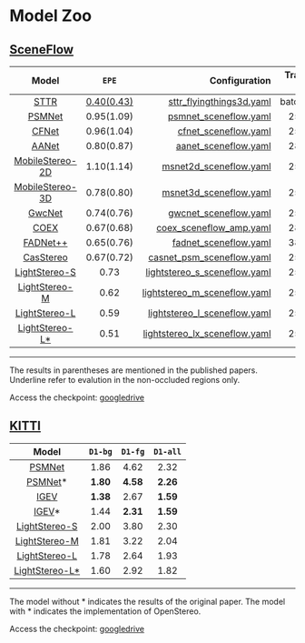 # Model Zoo

## [SceneFlow](https://lmb.informatik.uni-freiburg.de/resources/datasets/SceneFlowDatasets.en.html)

|                         Model                          |         `EPE`         |                                                                      Configuration |  Train Input Size  |
|:------------------------------------------------------:|:---------------------:|-----------------------------------------------------------------------------------:|:------------:|
|        [STTR](https://arxiv.org/abs/2011.02910)        | <ins>0.40(0.43)</ins> |                  [sttr_flyingthings3d.yaml](../cfgs/sttr/sttr_flyingthings3d.yaml) |   batchrandom   |
|       [PSMNet](https://arxiv.org/abs/1803.08669)       |      0.95(1.09)       |                      [psmnet_sceneflow.yaml](../cfgs/psmnet/psmnet_sceneflow.yaml) |   256x512    |
|       [CFNet](https://arxiv.org/abs/2104.04314)        |      0.96(1.04)       |                   [cfnet_sceneflow.yaml](../cfgs/cfnet/cfnet_sceneflow_part2.yaml) |   256x512    |
|       [AANet](https://arxiv.org/abs/2004.09548)        |      0.80(0.87)       |                         [aanet_sceneflow.yaml](../cfgs/aanet/aanet_sceneflow.yaml) |   288x576    |
|  [MobileStereo-2D](https://arxiv.org/abs/2108.09770)   |      1.10(1.14)       |                     [msnet2d_sceneflow.yaml](../cfgs/msnet/msnet2d_sceneflow.yaml) |   256x512   |
|  [MobileStereo-3D](https://arxiv.org/abs/2108.09770)   |      0.78(0.80)       |                     [msnet3d_sceneflow.yaml](../cfgs/msnet/msnet3d_sceneflow.yaml) |   256x512   |
|       [GwcNet](https://arxiv.org/pdf/1903.04025)       |      0.74(0.76)       |                      [gwcnet_sceneflow.yaml](../cfgs/gwcnet/gwcnet_sceneflow.yaml) |   256x512    |
|        [COEX](https://arxiv.org/abs/2108.05773)        |      0.67(0.68)       |                    [coex_sceneflow_amp.yaml](../cfgs/coex/coex_sceneflow_amp.yaml) |   288x576   |
|      [FADNet++](https://arxiv.org/abs/2110.02582)      |      0.65(0.76)       |                      [fadnet_sceneflow.yaml](../cfgs/fadnet/fadnet_sceneflow.yaml) |   384x768    |
|     [CasStereo](https://arxiv.org/abs/1912.06378)      |      0.67(0.72)       |              [casnet_psm_sceneflow.yaml](../cfgs/casnet/casnet_psm_sceneflow.yaml) |   256x512   |
| [LightStereo-S](https://arxiv.org/abs/2406.19833)  |         0.73          |   [lightstereo_s_sceneflow.yaml](../cfgs/lightstereo/lightstereo_s_sceneflow.yaml) |   256x512   |
| [LightStereo-M](https://arxiv.org/abs/2406.19833)  |         0.62          |   [lightstereo_m_sceneflow.yaml](../cfgs/lightstereo/lightstereo_m_sceneflow.yaml) |   256x512   |
| [LightStereo-L](https://arxiv.org/abs/2406.19833)  |         0.59          |   [lightstereo_l_sceneflow.yaml](../cfgs/lightstereo/lightstereo_l_sceneflow.yaml) |   256x512   |
| [LightStereo-L*](https://arxiv.org/abs/2406.19833) |         0.51          | [lightstereo_lx_sceneflow.yaml](../cfgs/lightstereo/lightstereo_lx_sceneflow.yaml) |   256x512   |

------------------------------------------
The results in parentheses are mentioned in the published papers. Underline refer to evalution in the non-occluded regions only.

Access the checkpoint: [googledrive](https://drive.google.com/drive/folders/1qG02SQLLaXT35vVTAS9UWvCWfB6RPgEu?usp=sharing)

## [KITTI](https://www.cvlibs.net/datasets/kitti/eval_scene_flow.php?benchmark=stereo)

|                         Model                         | `D1-bg`  | `D1-fg`  | `D1-all` |
|:-----------------------------------------------------:|:--------:|:--------:|:--------:|
|      [PSMNet](https://arxiv.org/abs/1803.08669)       |   1.86   |   4.62   |   2.32   |
|      [PSMNet](https://arxiv.org/abs/1803.08669)*      | **1.80** | **4.58** | **2.26** |
|     [IGEV](https://arxiv.org/pdf/2303.06615.pdf)      | **1.38** |   2.67   | **1.59** |
|     [IGEV](https://arxiv.org/pdf/2303.06615.pdf)*     |   1.44   | **2.31** | **1.59** |
|   [LightStereo-S](https://arxiv.org/abs/2406.19833)   |   2.00   |   3.80   |   2.30   |
|   [LightStereo-M](https://arxiv.org/abs/2406.19833)   |   1.81   |   3.22   |   2.04   |
|   [LightStereo-L](https://arxiv.org/abs/2406.19833)   |   1.78   |   2.64   |   1.93   |
|  [LightStereo-L*](https://arxiv.org/abs/2406.19833)   |   1.60   |   2.92   |   1.82   |

------------------------------------------

The model without * indicates the results of the original paper. The model with * indicates the implementation of OpenStereo.

Access the checkpoint: [googledrive](https://drive.google.com/drive/folders/1eGtN_JAKy684ZP8gLTUemSgQxZir8hLf?usp=sharing)
